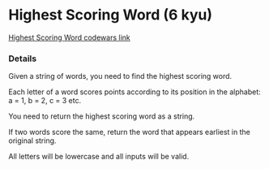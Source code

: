 # Highest Scoring Word (6 kyu)
[Highest Scoring Word codewars link](https://www.codewars.com/kata/57eb8fcdf670e99d9b000272)

### Details
Given a string of words, you need to find the highest scoring word.

Each letter of a word scores points according to its position in the alphabet: a = 1, b = 2, c = 3 etc.

You need to return the highest scoring word as a string.

If two words score the same, return the word that appears earliest in the original string.

All letters will be lowercase and all inputs will be valid.